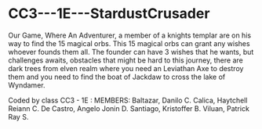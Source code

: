 # CC3---1E---StardustCrusader
Our Game, Where An Adventurer, a member of a knights templar are on his way to find the 15 magical orbs. This 15 magical orbs can grant any wishes whoever founds them all. The founder can have 3 wishes that he wants, but challenges awaits, obstacles that might be hard to this journey, there are dark trees from elven realm where you need an Leviathan Axe to destroy them and you need to find the boat of Jackdaw to cross the lake of Wyndamer.

Coded by class CC3 - 1E :
MEMBERS:
Baltazar, Danilo C. 
Calica, Haytchell Reiann C.
De Castro, Angelo Jonin D. 
Santiago, Kristoffer B. 
Viluan, Patrick Ray S. 
